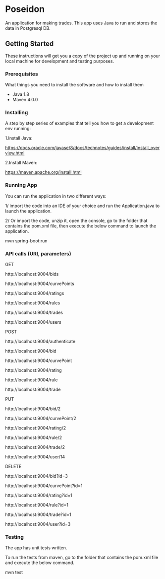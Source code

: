 # Poseidon
An application for making trades.
This app uses Java to run and stores the data in Postgresql DB.

## Getting Started

These instructions will get you a copy of the project up and running on your local machine for development and testing purposes. 

### Prerequisites

What things you need to install the software and how to install them

- Java 1.8
- Maven 4.0.0

### Installing

A step by step series of examples that tell you how to get a development env running:

1.Install Java:

https://docs.oracle.com/javase/8/docs/technotes/guides/install/install_overview.html

2.Install Maven:

https://maven.apache.org/install.html

### Running App

You can run the application in two different ways:

1/ import the code into an IDE of your choice and run the Application.java to launch the application.

2/ Or import the code, unzip it, open the console, go to the folder that contains the pom.xml file, then execute the below command to launch the application.

mvn spring-boot:run 

### API calls (URI, parameters)
GET

http://localhost:9004/bids

http://localhost:9004/curvePoints

http://localhost:9004/ratings

http://localhost:9004/rules

http://localhost:9004/trades

http://localhost:9004/users


POST

http://localhost:9004/authenticate

http://localhost:9004/bid

http://localhost:9004/curvePoint

http://localhost:9004/rating

http://localhost:9004/rule

http://localhost:9004/trade


PUT

http://localhost:9004/bid/2

http://localhost:9004/curvePoint/2

http://localhost:9004/rating/2

http://localhost:9004/rule/2

http://localhost:9004/trade/2

http://localhost:9004/user/14


DELETE

http://localhost:9004/bid?id=3

http://localhost:9004/curvePoint?id=1

http://localhost:9004/rating?id=1

http://localhost:9004/rule?id=1

http://localhost:9004/trade?id=1

http://localhost:9004/user?id=3


### Testing
The app has unit tests written.

To run the tests from maven, go to the folder that contains the pom.xml file and execute the below command.

mvn test


